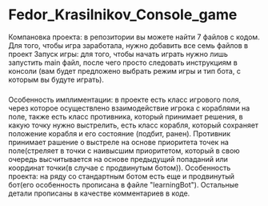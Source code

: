 # Fedor_Krasilnikov_Console_game
Компановка проекта: в репозитории вы можете найти 7 файлов с кодом. Для того, чтобы игра заработала, нужно добавить все семь файлов в проект
Запуск игры: для того, чтобы начать играть нужно лишь запустить main файл, после чего просто следовать инструкциям в консоли (вам будет предложено выбрать режим игры и тип бота, с которым вы будуте играть).
##### <a name="Parag"></a>
Особенность имплиментации: в проекте есть класс игрового поля, через которое осуществлено взаимодействие игрока с кораблями на поле, также есть класс противника, который принимает решения, в какую точку нужно выстрелить, есть класс корабля, который сохраняет положение корабля и его состояние (подбит, ранен). Противник принимает рашение о выстреле на основе приоритета точек на поле(стреляет в точки с наивысшим приоритетом, который в свою очередь высчитывается на основе предыдущий попаданий или координат точки(в случае с продвинутым ботом)).
Особенность проекта: на ряду со стандартным ботом есть еще и продвинутый бот(его особенность прописана в файле "learningBot").
Остальные детали прописаны в качестве комментариев в коде.
